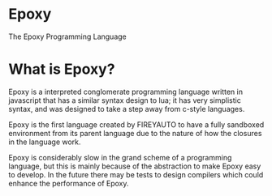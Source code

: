 # Epoxy
The Epoxy Programming Language

# What is Epoxy?
Epoxy is a interpreted conglomerate programming language written in javascript that has a similar syntax design to lua; it has very simplistic syntax, and was designed to take a step away from c-style languages.

Epoxy is the first language created by FIREYAUTO to have a fully sandboxed environment from its parent language due to the nature of how the closures in the language work.

Epoxy is considerably slow in the grand scheme of a programming language, but this is mainly because of the abstraction to make Epoxy easy to develop. In the future there may be tests to design compilers which could enhance the performance of Epoxy.
